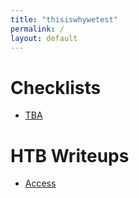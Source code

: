 ```yaml
---
title: "thisiswhywetest"
permalink: /
layout: default
---
```


# Checklists

- [TBA](#)

# HTB Writeups

- [Access](/writeups/access.md)
